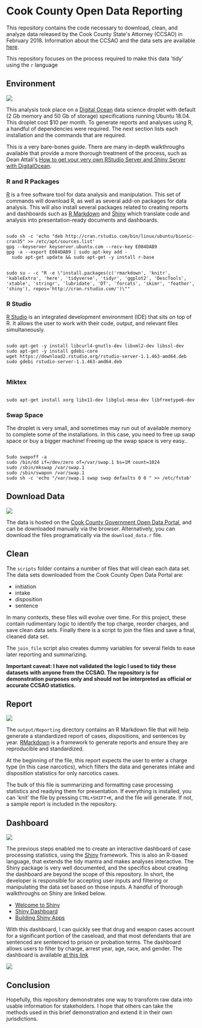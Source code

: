 
# Cook County Open Data Reporting

This repository contains the code necessary to download, clean, and analyze data released by the Cook County State's Attorney (CCSAO) in February 2018. Information about the CCSAO and the data sets are available [here](https://www.cookcountystatesattorney.org/data).

This repository focuses on the process required to make this data 'tidy' using the `r` language

## Environment


<p>
    <img src="/media/Digital Ocean.png"/>
</p>

This analysis took place on a [Digital Ocean](https://www.digitalocean.com/) data science droplet with default (2 Gb memory and 50 Gb of storage) specifications running Ubuntu 18.04. This droplet cost $10 per month. To generate reports and analyses using R, a handful of dependencies were required. The next section lists each installation and the commands that are required. 

This is a very bare-bones guide. There are many in-depth walkthroughs available that provide a more thorough treatment of the process, such as Dean Attali's [How to get your very own RStudio Server and Shiny Server with DigitalOcean](https://deanattali.com/2015/05/09/setup-rstudio-shiny-server-digital-ocean/).

### R and R Packages

[R](https://www.r-project.org/) is a free software tool for data analysis and manipulation. This set of commands will download R, as well as several add-on packages for data analysis. This will also install several packages related to creating reports and dashboards such as [R Markdown](https://rmarkdown.rstudio.com/) and [Shiny](https://shiny.rstudio.com) which translate code and analysis into presentation-ready documents and dashboards.


```{r, eval = F}

sudo sh -c 'echo "deb http://cran.rstudio.com/bin/linux/ubuntu/bionic-cran35" >> /etc/apt/sources.list'
gpg --keyserver keyserver.ubuntu.com --recv-key E084DAB9
gpg -a --export E084DAB9 | sudo apt-key add -
  sudo apt-get update && sudo apt-get -y install r-base

```



```{r, eval = F}

sudo su - -c "R -e \"install.packages(c('rmarkdown', 'knitr', 'kableExtra', 'here', 'tidyverse', 'tidyr', 'ggplot2', 'DescTools', 'xtable', 'stringr', 'lubridate', 'DT', 'forcats', 'skimr', 'feather', 'shiny'), repos='http://cran.rstudio.com/')\""

```

### R Studio

[R Studio](http://Rstudio.org) is an integrated development environment (IDE) that sits on top of R. It allows the user to work with their code, output, and relevant files simultaneously. 

```{r}

sudo apt-get -y install libcurl4-gnutls-dev libxml2-dev libssl-dev
sudo apt-get -y install gdebi-core
wget https://download2.rstudio.org/rstudio-server-1.1.463-amd64.deb
sudo gdebi rstudio-server-1.1.463-amd64.deb


```

### Miktex

```{r}

sudo apt-get install xorg libx11-dev libglu1-mesa-dev libfreetype6-dev

```


### Swap Space

The droplet is very small, and sometimes may run out of available memory to complete some of the installations. In this case, you need to free up swap space or buy a bigger machine! Freeing up the swap space is very easy.. 

```{r}

Sudo swapoff -a
sudo /bin/dd if=/dev/zero of=/var/swap.1 bs=1M count=1024
sudo /sbin/mkswap /var/swap.1
sudo /sbin/swapon /var/swap.1
sudo sh -c 'echo "/var/swap.1 swap swap defaults 0 0 " >> /etc/fstab'

```

## Download Data

<p>
    <img src="/media/Cook County Open Data Portal.png"/>
</p>

The data is hosted on the [Cook County Government Open Data Portal](https://datacatalog.cookcountyil.gov/browse?tags=state%27s+attorney+case-level&sortBy=most_accessed), and can be downloaded manually via the browser. Alternatively, you can download the files programatically via the `download_data.r` file.

## Clean

The `scripts` folder contains a number of files that will clean each data set. The data sets downloaded from the Cook County Open Data Portal are:

* initiation
* intake
* disposition
* sentence

In many contexts, these files will evolve over time. For this project, these contain rudimentary logic to identify the top charge, reorder charges, and save clean data sets. Finally there is a script to join the files and save a final, cleaned data set.

The `join_file` script also creates dummy variables for several fields to ease later reporting and summarizing.

**Important caveat: I have not validated the logic I used to tidy these datasets with anyone from the CCSAO. The repository is for demonstration purposes only and should not be interpreted as official or accurate CCSAO statistics.**

## Report

<p>
    <img src="/media/rmarkdown.png"/>
</p>

The `output/Reporting` directory contains an R Markdown file that will help generate a standardized report of cases, dispositions, and sentences by year. [RMarkdown](https://rmarkdown.rstudio.com/) is a framework to generate reports and ensure they are reproducible and standardized.

At the beginning of the file, this report expects the user to enter a charge type (in this case narcotics), which filters the data and generates intake and disposition statistics for only narcotics cases.

The bulk of this file is summarizing and formatting case processing statistics and readying them for presentation. If everything is installed, you can 'knit' the file by pressing `CTRL+SHIFT+K`, and the file will generate. If not, a sample report is included in the repository.


## Dashboard


<p>
    <img src="/media/shiny.jpeg"/>
</p>

The previous steps enabled me to create an interactive dashboard of case processing statistics, using the [Shiny](http://shiny.rstudio.com/) framework. This is also an R-based language, that extends the tidy mantra and makes analyses interactive. The Shiny package is very well documented, and the specifics about creating the dashboard are beyond the scope of this repository. In short, the developer is responsible for accepting user inputs and filtering or manipulating the data set based on those inputs. A handful of thorough walkthroughs on Shiny are linked below.

* [Welcome to Shiny](https://shiny.rstudio.com/tutorial/written-tutorial/lesson1/)
* [Shiny Dashboard](https://rstudio.github.io/shinydashboard/)
* [Building Shiny Apps](https://deanattali.com/blog/building-shiny-apps-tutorial/)

With this dashboard, I can quickly see that drug and weapon cases account for a significant portion of the caseload, and that most defendants that are sentenced are sentenced to prison or probation terms. The dashboard allows users to filter by charge, arrest year, age, race, and gender. The dashboard is available [at this link](http://178.128.232.146:3838/CookCo)


<p>
    <img src="/media/CookCoDashboard.png"/>
</p>


## Conclusion

Hopefully, this repository demonstrates one way to transform raw data into usable information for stakeholders. I hope that others can take the methods used in this brief demonstration and extend it in their own jurisdictions.